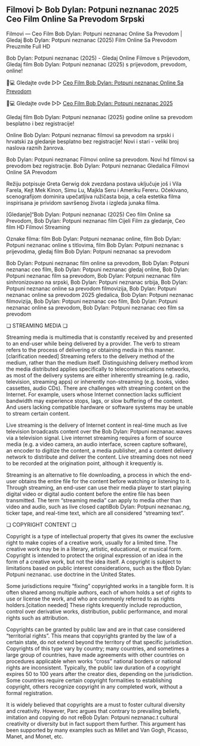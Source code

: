 ## Filmovi ▷ Bob Dylan: Potpuni neznanac 2025 Ceo Film Online Sa Prevodom Srpski

Filmovi — Ceo Film Bob Dylan: Potpuni neznanac Online Sa Prevodom | Gledaj Bob Dylan: Potpuni neznanac (2025) Film Online Sa Prevodom Preuzmite Full HD

Bob Dylan: Potpuni neznanac (2025) - Gledaj Online Filmove s Prijevodom, Gledaj film Bob Dylan: Potpuni neznanac (2025) s prijevodom, prevodom, online!

📱💻 Gledajte ovde ▷▷ [Ceo Film Bob Dylan: Potpuni neznanac Online Sa Prevodom](https://t.co/geWadZTka7)

📱💻 Gledajte ovde ▷▷ [Ceo Film Bob Dylan: Potpuni neznanac 2025](https://t.co/geWadZTka7)

Gledaj film Bob Dylan: Potpuni neznanac (2025) godine online sa prevodom besplatno i bez registracije!

Online Bob Dylan: Potpuni neznanac filmovi sa prevodom na srpski i hrvatski za gledanje besplatno bez registracije! Novi i stari - veliki broj naslova raznih žanrova.

Bob Dylan: Potpuni neznanac Filmovi online sa prevodom. Novi hd filmovi sa prevodom bez registracije. Bob Dylan: Potpuni neznanac Gledalica Filmovi Online SA Prevodom

Režiju potpisuje Greta Gerwig dok zvezdana postava uključuje još i Vila Farela, Kejt Mek Kinon, Simu Lu, Majkla Seru i Ameriku Fereru. Očekivano, scenografijom dominira upečatljiva ružičasta boja, a cela estetika filma inspirisana je prividom savršenog života i izgleda junaka filma.

[Gledanje]“Bob Dylan: Potpuni neznanac (2025) Ceo film Online sa Prevodom, Bob Dylan: Potpuni neznanac film Cijeli Film za gledanje, Ceo film HD Filmovi Streaming

Oznake filma: film Bob Dylan: Potpuni neznanac online, film Bob Dylan: Potpuni neznanac online s titlovima, film Bob Dylan: Potpuni neznanac s prijevodima, gledaj film Bob Dylan: Potpuni neznanac sa prevodom

Bob Dylan: Potpuni neznanac film online sa prevodom, Bob Dylan: Potpuni neznanac ceo film, Bob Dylan: Potpuni neznanac gledaj online, Bob Dylan: Potpuni neznanac film sa prevodom, Bob Dylan: Potpuni neznanac film sinhronizovano na srpski, Bob Dylan: Potpuni neznanac srbija, Bob Dylan: Potpuni neznanac online sa prevodom filmovizija, Bob Dylan: Potpuni neznanac online sa prevodom 2025 gledalica, Bob Dylan: Potpuni neznanac filmovizija, Bob Dylan: Potpuni neznanac ceo film, Bob Dylan: Potpuni neznanac online sa prevodom, Bob Dylan: Potpuni neznanac ceo film sa prevodom

❏ STREAMING MEDIA ❏

Streaming media is multimedia that is constantly received by and presented to an end-user while being delivered by a provider. The verb to stream refers to the process of delivering or obtaining media in this manner.[clarification needed] Streaming refers to the delivery method of the medium, rather than the medium itself. Distinguishing delivery method krom the media distributed applies specifically to telecommunications networks, as most of the delivery systems are either inherently streaming (e.g. radio, television, streaming apps) or inherently non-streaming (e.g. books, video cassettes, audio CDs). There are challenges with streaming content on the Internet. For example, users whose Internet connection lacks sufficient bandwidth may experience stops, lags, or slow buffering of the content. And users lacking compatible hardware or software systems may be unable to stream certain content.

Live streaming is the delivery of Internet content in real-time much as live television broadcasts content over the Bob Dylan: Potpuni neznanac.waves via a television signal. Live internet streaming requires a form of source media (e.g. a video camera, an audio interface, screen capture software), an encoder to digitize the content, a media publisher, and a content delivery network to distribute and deliver the content. Live streaming does not need to be recorded at the origination point, although it krequently is.

Streaming is an alternative to file downloading, a process in which the end-user obtains the entire file for the content before watching or listening to it. Through streaming, an end-user can use their media player to start playing digital video or digital audio content before the entire file has been transmitted. The term “streaming media” can apply to media other than video and audio, such as live closed captiBob Dylan: Potpuni neznanac.ng, ticker tape, and real-time text, which are all considered “streaming text”.

❏ COPYRIGHT CONTENT ❏

Copyright is a type of intellectual property that gives its owner the exclusive right to make copies of a creative work, usually for a limited time. The creative work may be in a literary, artistic, educational, or musical form. Copyright is intended to protect the original expression of an idea in the form of a creative work, but not the idea itself. A copyright is subject to limitations based on public interest considerations, such as the fBob Dylan: Potpuni neznanac. use doctrine in the United States.

Some jurisdictions require “fixing” copyrighted works in a tangible form. It is often shared among multiple authors, each of whom holds a set of rights to use or license the work, and who are commonly referred to as rights holders.[citation needed] These rights krequently include reproduction, control over derivative works, distribution, public performance, and moral rights such as attribution.

Copyrights can be granted by public law and are in that case considered “territorial rights”. This means that copyrights granted by the law of a certain state, do not extend beyond the territory of that specific jurisdiction. Copyrights of this type vary by country; many countries, and sometimes a large group of countries, have made agreements with other countries on procedures applicable when works “cross” national borders or national rights are inconsistent. Typically, the public law duration of a copyright expires 50 to 100 years after the creator dies, depending on the jurisdiction. Some countries require certain copyright formalities to establishing copyright, others recognize copyright in any completed work, without a formal registration.

It is widely believed that copyrights are a must to foster cultural diversity and creativity. However, Parc argues that contrary to prevailing beliefs, imitation and copying do not reBob Dylan: Potpuni neznanac.t cultural creativity or diversity but in fact support them further. This argument has been supported by many examples such as Millet and Van Gogh, Picasso, Manet, and Monet, etc.
